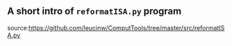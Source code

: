 ## A short intro of `reformatISA.py` program
source:https://github.com/leucinw/ComputTools/tree/master/src/reformatISA.py
